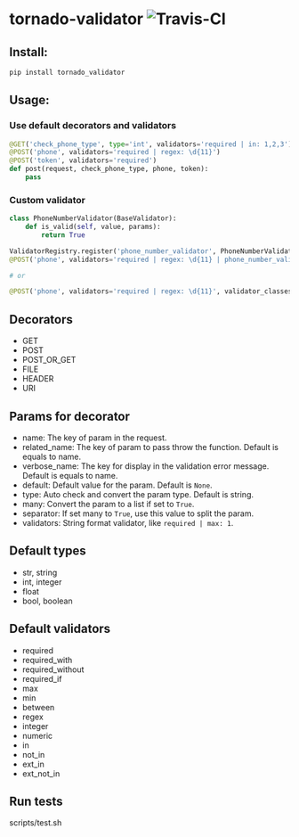 # tornado-validator ![Travis-CI](https://travis-ci.org/oldsyang/tornado-validator.svg)


## Install:

```bash
pip install tornado_validator
```

## Usage:

### Use default decorators and validators
```python
@GET('check_phone_type', type='int', validators='required | in: 1,2,3')
@POST('phone', validators='required | regex: \d{11}')
@POST('token', validators='required')
def post(request, check_phone_type, phone, token):
    pass
```

### Custom validator
```python
class PhoneNumberValidator(BaseValidator):
    def is_valid(self, value, params):
        return True

ValidatorRegistry.register('phone_number_validator', PhoneNumberValidator)
@POST('phone', validators='required | regex: \d{11} | phone_number_validator')

# or

@POST('phone', validators='required | regex: \d{11}', validator_classes=[PhoneNumberValidator()])
```


## Decorators
- GET
- POST
- POST_OR_GET
- FILE
- HEADER
- URI

## Params for decorator
- name: The key of param in the request.
- related_name: The key of param to pass throw the function. Default is equals to name.
- verbose_name: The key for display in the validation error message. Default is equals to name.
- default: Default value for the param. Default is `None`.
- type: Auto check and convert the param type. Default is string.
- many: Convert the param to a list if set to `True`.
- separator: If set many to `True`, use this value to split the param.
- validators: String format validator, like `required | max: 1`.

## Default types
- str, string
- int, integer
- float
- bool, boolean

## Default validators
- required
- required_with
- required_without
- required_if
- max
- min
- between
- regex
- integer
- numeric
- in
- not_in
- ext_in
- ext_not_in

## Run tests
scripts/test.sh

